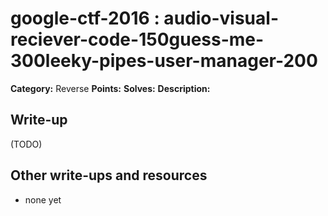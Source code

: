 # google-ctf-2016 : audio-visual-reciever-code-150guess-me-300leeky-pipes-user-manager-200

**Category:** Reverse
**Points:** 
**Solves:** 
**Description:**



## Write-up

(TODO)

## Other write-ups and resources

* none yet
